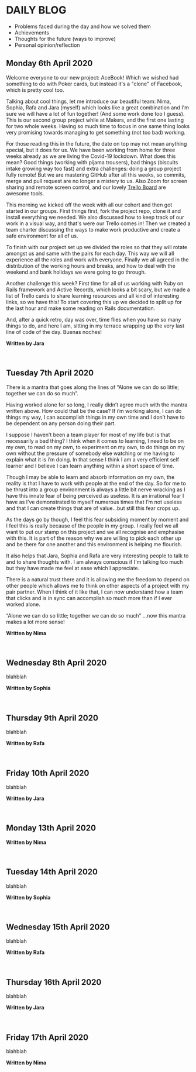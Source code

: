 # DAILY BLOG

- Problems faced during the day and how we solved them
- Achievements
- Thoughts for the future (ways to improve)
- Personal opinion/reflection

## Monday 6th April 2020

Welcome everyone to our new project: AceBook! Which we wished had something to do with Poker cards, but instead it's a "clone" of Facebook, which is pretty cool too.

Talking about cool things, let me introduce our beautiful team: Nima, Sophia, Rafa and Jara (myself) which looks like a great combination and I'm sure we will have a lot of fun together! (And some work done too I guess). This is our second group project while at Makers, and the first one lasting for two whole weeks. Having so much time to focus in one same thing looks very promising towards managing to get something (not too bad) working.

For those reading this in the future, the date on top may not mean anything special, but it does for us. We have been working from home for three weeks already as we are living the Covid-19 lockdown. What does this mean? Good things (working with pijama trousers), bad things (biscuits intake growing way too fast) and extra challenges: doing a group project fully remote! But we are mastering GitHub after all this weeks, so commits, merge and pull request are no longer a mistery to us. Also Zoom for screen sharing and remote screen control, and our lovely [Trello Board](https://trello.com/b/adiRFheq/the-undefined-method) are awesome tools.

This morning we kicked off the week with all our cohort and then got started in our groups. First things first, fork the project repo, clone it and install everything we needed. We also discussed how to keep track of our work in a visual way, and that's were our Trello comes in! Then we created a team charter discussing the ways to make work productive and create a safe environment for all of us.

To finish with our project set up we divided the roles so that they will rotate amongst us and same with the pairs for each day. This way we will all experience all the roles and work with everyone. Finally we all agreed in the distribution of the working hours and breaks, and how to deal with the weekend and bank holidays we were going to go through.

Another challenge this week? First time for all of us working with Ruby on Rails framework and Active Records, which looks a bit scary, but we made a list of Trello cards to share learning resources and all kind of interesting links, so we have this! To start covering this up we decided to split up for the last hour and make some reading on Rails documentation.

And, after a quick retro, day was over, time flies when you have so many things to do, and here I am, sitting in my terrace wrapping up the very last line of code of the day. Buenas noches!

**Written by Jara**

<br>

## Tuesday 7th April 2020

There is a mantra that goes along the lines of “Alone we can do so little; together we can do so much”.

Having worked alone for so long, I really didn’t agree much with the mantra written above. How could that be the case? If i’m working alone, I can do things my way, I can accomplish things in my own time and I don’t have to be dependent on any person doing their part.

I suppose I haven’t been a team player for most of my life but is that necessarily a bad thing? I think when it comes to learning, I need to be on my own, to read on my own, to experiment on my own, to do things on my own without the pressure of somebody else watching or me having to explain what it is i’m doing. In that sense I think I am a very efficient self learner and I believe I can learn anything within a short space of time.

Though I may be able to learn and absorb information on my own, the reality is that I have to work with people at the end of the day. So for me to be thrust into a group environment is always a little bit nerve wracking as I have this innate fear of being perceived as useless. It is an irrational fear I have as I’ve demonstrated to myself numerous times that I’m not useless and that I can create things that are of value…but still this fear crops up.

As the days go by though, I feel this fear subsiding moment by moment and I feel this is really because of the people in my group. I really feel we all want to put our stamp on this project and we all recognise and emphasise with this. It is part of the reason why we are willing to pick each other up and be there for one another and this environment is helping me flourish.

It also helps that Jara, Sophia and Rafa are very interesting people to talk to and to share thoughts with. I am always conscious if I'm talking too much but they have made me feel at ease which I appreciate.

There is a natural trust there and it is allowing me the freedom to depend on other people which allows me to think on other aspects of a project with my pair partner. When I think of it like that, I can now understand how a team that clicks and is in sync can accomplish so much more than if I ever worked alone.

“Alone we can do so little; together we can do so much” …now this mantra makes a lot more sense!

**Written by Nima**

<br>

## Wednesday 8th April 2020

blahblah

**Written by Sophia**

<br>

## Thursday 9th April 2020

blahblah

**Written by Rafa**

<br>

## Friday 10th April 2020

blahblah

**Written by Jara**

<br>

## Monday 13th April 2020

**Written by Nima**

<br>

## Tuesday 14th April 2020

blahblah

**Written by Sophia**

<br>

## Wednesday 15th April 2020

blahblah

**Written by Rafa**

<br>

## Thursday 16th April 2020

blahblah

**Written by Jara**

<br>

## Friday 17th April 2020

blahblah

**Written by Nima**
